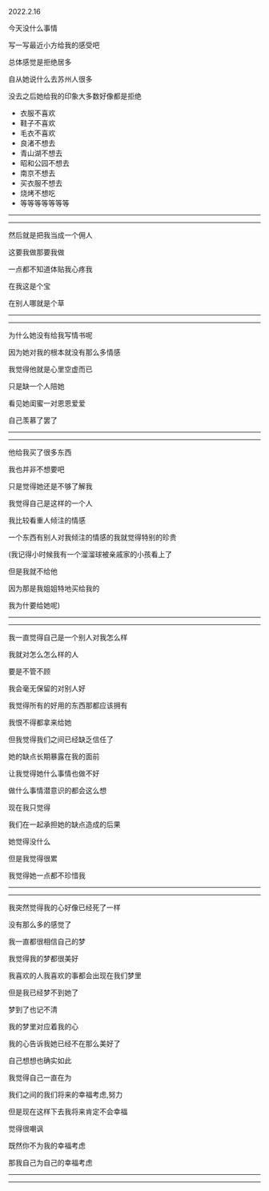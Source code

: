 2022.2.16

今天没什么事情

写一写最近小方给我的感受吧

总体感觉是拒绝居多

自从她说什么去苏州人很多

没去之后她给我的印象大多数好像都是拒绝

- 衣服不喜欢
- 鞋子不喜欢
- 毛衣不喜欢
- 良渚不想去
- 青山湖不想去
- 昭和公园不想去
- 南京不想去
- 买衣服不想去
- 烧烤不想吃
- 等等等等等等等

-------

------

然后就是把我当成一个佣人

这要我做那要我做

一点都不知道体贴我心疼我

在我这是个宝

在别人哪就是个草

-----

--------

为什么她没有给我写情书呢

因为她对我的根本就没有那么多情感

我觉得他就是心里空虚而已

只是缺一个人陪她

看见她闺蜜一对恩恩爱爱

自己羡慕了罢了

---------

-----------

他给我买了很多东西

我也并非不想要吧

只是觉得她还是不够了解我

我觉得自己是这样的一个人

我比较看重人倾注的情感

一个东西有别人对我倾注的情感的我就觉得特别的珍贵

(我记得小时候我有一个溜溜球被亲戚家的小孩看上了

但是我就不给他

因为那是我姐姐特地买给我的

我为什要给她呢)

--------

----------

我一直觉得自己是一个别人对我怎么样

我就对怎么怎么样的人

要是不管不顾

我会毫无保留的对别人好

我觉得所有的好用的东西那都应该拥有

我恨不得都拿来给她

但我觉得我们之间已经缺乏信任了

她的缺点长期暴露在我的面前

让我觉得她什么事情也做不好

做什么事情潜意识的都会这么想

现在我只觉得

我们在一起承担她的缺点造成的后果

她觉得没什么

但是我觉得很累

我觉得她一点都不珍惜我

-------

----------

我突然觉得我的心好像已经死了一样

没有那么多的感觉了

我一直都很相信自己的梦

我觉得我的梦都很美好

我喜欢的人我喜欢的事都会出现在我们梦里

但是我已经梦不到她了

梦到了也记不清

我的梦里对应着我的心

我的心告诉我她已经不在那么美好了

自己想想也确实如此

我觉得自己一直在为

我们之间的我们将来的幸福考虑,努力

但是现在这样下去我将来肯定不会幸福

觉得很嘲讽

既然你不为我的幸福考虑

那我自己为自己的幸福考虑

-----

-----







